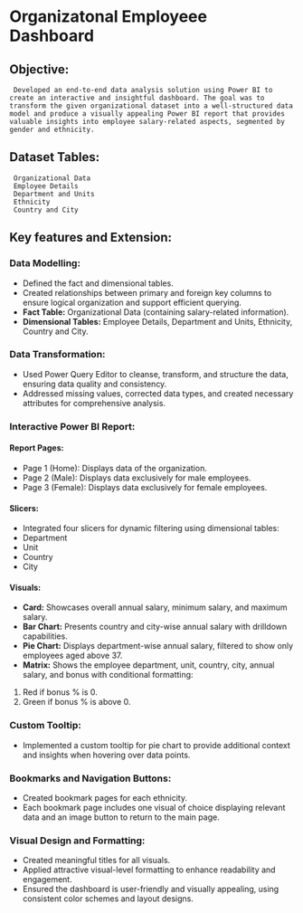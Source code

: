 # Organizatonal Employeee Dashboard
## Objective:
     Developed an end-to-end data analysis solution using Power BI to create an interactive and insightful dashboard. The goal was to transform the given organizational dataset into a well-structured data model and produce a visually appealing Power BI report that provides valuable insights into employee salary-related aspects, segmented by gender and ethnicity.
## Dataset Tables:
     Organizational Data
     Employee Details
     Department and Units
     Ethnicity
     Country and City
## Key features and Extension:
### Data Modelling:
* Defined the fact and dimensional tables.
* Created relationships between primary and foreign key columns to ensure logical organization and support efficient querying.
* **Fact Table:** Organizational Data (containing salary-related information).
* **Dimensional Tables:** Employee Details, Department and Units, Ethnicity, Country and City.
### Data Transformation:
* Used Power Query Editor to cleanse, transform, and structure the data, ensuring data quality and consistency.
* Addressed missing values, corrected data types, and created necessary attributes for comprehensive analysis.
### Interactive Power BI Report:
#### Report Pages:
* Page 1 (Home): Displays data of the organization.
* Page 2 (Male): Displays data exclusively for male employees.
* Page 3 (Female): Displays data exclusively for female employees.
#### Slicers: 
* Integrated four slicers for dynamic filtering using dimensional tables:
* Department
* Unit
* Country
* City
#### Visuals:
* **Card:**  Showcases overall annual salary, minimum salary, and maximum salary.
* **Bar Chart:**  Presents country and city-wise annual salary with drilldown capabilities.
* **Pie Chart:**  Displays department-wise annual salary, filtered to show only employees aged above 37.
* **Matrix:** Shows the employee department, unit, country, city, annual salary, and bonus with conditional formatting:
1. Red if bonus % is 0.
2. Green if bonus % is above 0.
### Custom Tooltip: 
* Implemented a custom tooltip for pie chart to provide additional context and insights when hovering over data points.
### Bookmarks and Navigation Buttons:
* Created bookmark pages for each ethnicity.
* Each bookmark page includes one visual of choice displaying relevant data and an image button to return to the main page.
### Visual Design and Formatting:
* Created meaningful titles for all visuals.
* Applied attractive visual-level formatting to enhance readability and engagement.
* Ensured the dashboard is user-friendly and visually appealing, using consistent color schemes and layout designs.



